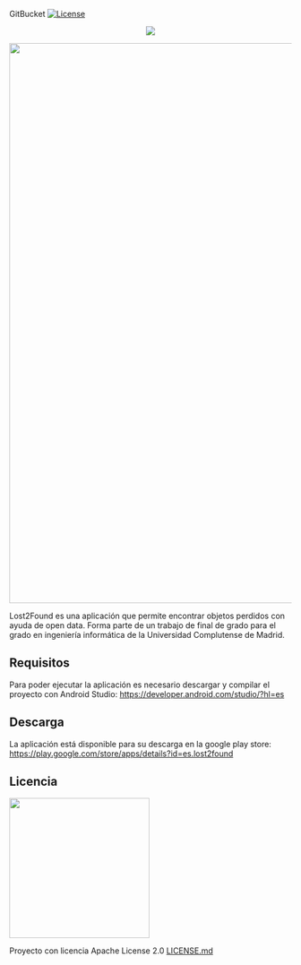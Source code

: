 GitBucket [![License](https://img.shields.io/badge/License-Apache%202.0-blue.svg)](https://github.com/gitbucket/gitbucket/blob/master/LICENSE)

<p align="center"><img src="https://i.imgur.com/KCyaICl.png"></p>

<img src="https://i.imgur.com/Sw2tHS0.png" width="1000" />

Lost2Found es una aplicación que permite encontrar objetos perdidos con ayuda de open data. Forma parte de un trabajo de final de grado para el grado en ingeniería informática de la Universidad Complutense de Madrid.
## Requisitos

Para poder ejecutar la aplicación es necesario descargar y compilar el proyecto con Android Studio: https://developer.android.com/studio/?hl=es

## Descarga

La aplicación está disponible para su descarga en la google play store: https://play.google.com/store/apps/details?id=es.lost2found

## Licencia

<img src="https://i.imgur.com/BSkumi7.gif" width="250" />

Proyecto con licencia Apache License 2.0 [LICENSE.md](LICENSE.md)

